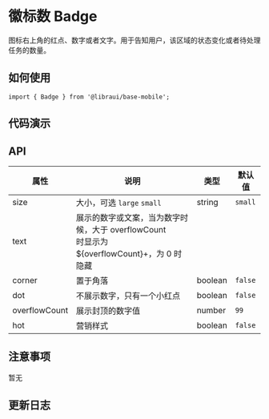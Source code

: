 # 徽标数 Badge

图标右上角的红点、数字或者文字。用于告知用户，该区域的状态变化或者待处理任务的数量。


## 如何使用

```
import { Badge } from '@libraui/base-mobile';

```

## 代码演示


## API


|属性 | 说明 | 类型 | 默认值
|----|-----|------|------
|size | 大小，可选 `large` `small` | string | `small`
|text | 展示的数字或文案，当为数字时候，大于 overflowCount <br/> 时显示为 ${overflowCount}+，为 0 时隐藏 | ||string\|number | -
|corner | 置于角落 | boolean | `false`
|dot | 不展示数字，只有一个小红点 | boolean | `false`
|overflowCount | 展示封顶的数字值 | number | `99`
|hot | 营销样式 | boolean | `false`



## 注意事项

暂无

## 更新日志

